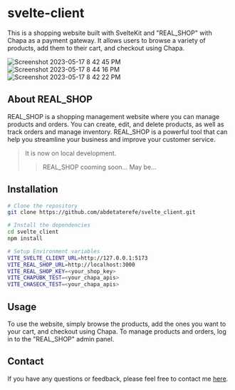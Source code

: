 # svelte-client

This is a shopping website built with SvelteKit and "REAL_SHOP" with Chapa as a payment gateway. It allows users to browse a variety of products, add them to their cart, and checkout using Chapa.

![Screenshot 2023-05-17 8 42 45 PM](https://github.com/abdetaterefe/svelte-client/assets/59355292/ff2421e7-6e1f-4425-9c52-75e6e52675fe)
![Screenshot 2023-05-17 8 44 16 PM](https://github.com/abdetaterefe/svelte-client/assets/59355292/c3f238cb-5b9c-4b9e-be0b-d64216579e76)
![Screenshot 2023-05-17 8 42 22 PM](https://github.com/abdetaterefe/svelte-client/assets/59355292/a6437c81-809c-400c-b18f-e2e072331b0e)

## About REAL_SHOP

REAL_SHOP is a shopping management website where you can manage products and orders. You can create, edit, and delete products, as well as track orders and manage inventory. REAL_SHOP is a powerful tool that can help you streamline your business and improve your customer service.

> It is now on local development.
>> REAL_SHOP cooming soon... May be...

## Installation

```bash
# Clone the repository
git clone https://github.com/abdetaterefe/svelte_client.git
```


```bash
# Install the dependencies
cd svelte_client
npm install
```

```bash
# Setup Environment variables
VITE_SVELTE_CLIENT_URL=http://127.0.0.1:5173
VITE_REAL_SHOP_URL=http://localhost:3000
VITE_REAL_SHOP_KEY=<your_shop_key>
VITE_CHAPUBK_TEST=<your_chapa_apis>
VITE_CHASECK_TEST=<your_chapa_apis>
```

## Usage

To use the website, simply browse the products, add the ones you want to your cart, and checkout using Chapa. To manage products and orders, log in to the "REAL_SHOP" admin panel.

## Contact

If you have any questions or feedback, please feel free to contact me [here](https:t.me/abdetaterefe).
